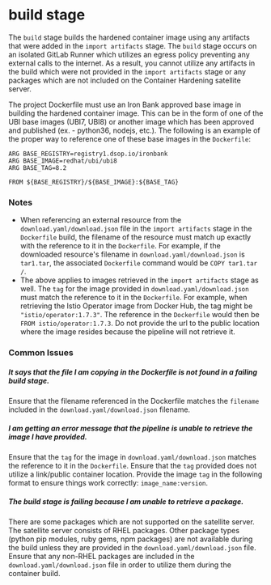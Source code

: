 # build stage

The `build` stage builds the hardened container image using any artifacts that were added in the `import artifacts` stage. The `build` stage occurs on an isolated GitLab Runner which utilizes an egress policy preventing any external calls to the internet. As a result, you cannot utilize any artifacts in the build which were not provided in the `import artifacts` stage or any packages which are not included on the Container Hardening satellite server.

The project Dockerfile must use an Iron Bank approved base image in building the hardened container image. This can be in the form of one of the UBI base images (UBI7, UBI8) or another image which has been approved and published (ex. - python36, nodejs, etc.). The following is an example of the proper way to reference one of these base images in the `Dockerfile`:

```
ARG BASE_REGISTRY=registry1.dsop.io/ironbank
ARG BASE_IMAGE=redhat/ubi/ubi8
ARG BASE_TAG=8.2

FROM ${BASE_REGISTRY}/${BASE_IMAGE}:${BASE_TAG}
```

### Notes

- When referencing an external resource from the `download.yaml/download.json` file in the `import artifacts` stage in the `Dockerfile` build, the filename of the resource must match up exactly with the reference to it in the `Dockerfile`. For example, if the downloaded resource's filename in `download.yaml/download.json` is `tar1.tar`, the associated `Dockerfile` command would be `COPY tar1.tar /`.
- The above applies to images retrieved in the `import artifacts` stage as well. The `tag` for the image provided in `download.yaml/download.json` must match the reference to it in the `Dockerfile`. For example, when retrieving the Istio Operator image from Docker Hub, the tag might be `"istio/operator:1.7.3"`. The reference in the `Dockerfile` would then be `FROM istio/operator:1.7.3`. Do not provide the url to the public location where the image resides because the pipeline will not retrieve it.

### Common Issues

##### It says that the file I am copying in the Dockerfile is not found in a failing build stage.

Ensure that the filename referenced in the Dockerfile matches the `filename` included in the `download.yaml/download.json` filename.

##### I am getting an error message that the pipeline is unable to retrieve the image I have provided.

Ensure that the `tag` for the image in `download.yaml/download.json` matches the reference to it in the `Dockerfile`. Ensure that the `tag` provided does not utilize a link/public container location. Provide the image `tag` in the following format to ensure things work correctly: `image_name:version`.

##### The build stage is failing because I am unable to retrieve a package.

There are some packages which are not supported on the satellite server. The satellite server consists of RHEL packages. Other package types (python pip modules, ruby gems, npm packages) are not available during the build unless they are provided in the `download.yaml/download.json` file. Ensure that any non-RHEL packages are included in the `download.yaml/download.json` file in order to utilize them during the container build.
